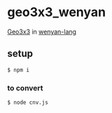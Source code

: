 # geo3x3_wenyan
[Geo3x3](https://geo3x3.com/) in [wenyan-lang](https://wy-lang.org/)  

## setup
```bash
$ npm i
```

### to convert
```bash
$ node cnv.js
```
